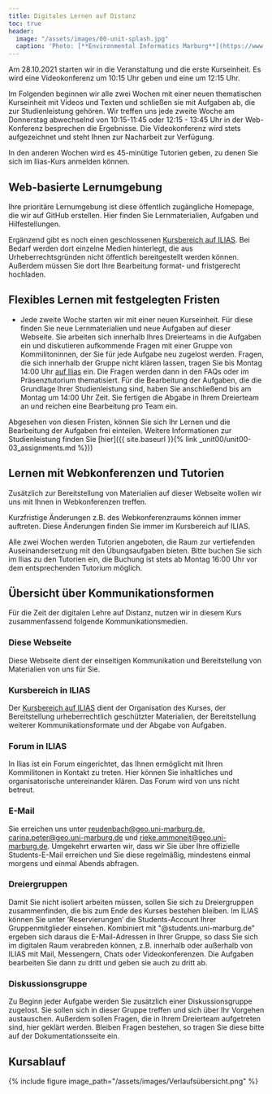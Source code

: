 ```yaml
---
title: Digitales Lernen auf Distanz
toc: true
header:
  image: "/assets/images/00-unit-splash.jpg"
  caption: 'Photo: [**Environmental Informatics Marburg**](https://www.flickr.com/environmentalinformatics-marburg/)'  
---
```

Am 28.10.2021 starten wir in die Veranstaltung und die erste Kurseinheit. Es wird eine Videokonferenz um 10:15 Uhr geben und eine um 12:15 Uhr.

Im Folgenden beginnen wir alle zwei Wochen mit einer neuen thematischen Kurseinheit mit Videos und Texten und schließen sie mit Aufgaben ab, die zur Studienleistung gehören. Wir treffen uns jede zweite Woche am Donnerstag abwechselnd von 10:15-11:45 oder 12:15 - 13:45 Uhr in der Web-Konferenz besprechen die Ergebnisse. Die Videokonferenz wird stets aufgezeichnet und steht Ihnen zur Nacharbeit zur Verfügung. 

In den anderen Wochen wird es 45-minütige Tutorien geben, zu denen Sie sich im Ilias-Kurs anmelden können. 

<!--more-->

## Web-basierte Lernumgebung

Ihre prioritäre Lernumgebung ist diese öffentlich zugängliche Homepage, die wir auf GitHub erstellen. Hier finden Sie Lernmaterialien, Aufgaben und Hilfestellungen.

Ergänzend gibt es noch einen geschlossenen [Kursbereich auf ILIAS](https://ilias.uni-marburg.de/goto.php?target=crs_2588288). Bei Bedarf werden dort einzelne Medien hinterlegt, die aus Urheberrechtsgründen nicht öffentlich bereitgestellt werden können. Außerdem müssen Sie dort Ihre Bearbeitung format- und fristgerecht hochladen.

## Flexibles Lernen mit festgelegten Fristen

* Jede zweite Woche starten wir mit einer neuen Kurseinheit. Für diese finden Sie neue Lernmaterialien und neue Aufgaben auf dieser Webseite. Sie arbeiten sich innerhalb Ihres Dreierteams in die Aufgaben ein und diskutieren aufkommende Fragen mit einer Gruppe von Kommilitoninnen, der Sie für jede Aufgabe neu zugelost werden. Fragen, die sich innerhalb der Gruppe nicht klären lassen, tragen Sie bis Montag 14:00 Uhr [auf Ilias](https://ilias.uni-marburg.de/ilias.php?ref_id=2632196&cmd=show&cmdClass=ildclrecordlistgui&cmdNode=wq:lq:9l&baseClass=ilRepositoryGUI) ein. Die Fragen werden dann in den FAQs oder im Präsenztutorium thematisiert. Für die Bearbeitung der Aufgaben, die die Grundlage Ihrer Studienleistung sind, haben Sie anschließend bis am Montag um 14:00 Uhr Zeit. Sie fertigen die Abgabe in Ihrem Dreierteam an und reichen eine Bearbeitung pro Team ein. 



Abgesehen von diesen Fristen, können Sie sich Ihr Lernen und die Bearbeitung der Aufgaben frei einteilen. Weitere Informationen zur Studienleistung finden Sie [hier]({{ site.baseurl }}{% link _unit00/unit00-03_assignments.md %}))


## Lernen mit Webkonferenzen und Tutorien
Zusätzlich zur Bereitstellung von Materialien auf dieser Webseite wollen wir uns mit Ihnen in Webkonferenzen treffen.

Kurzfristige Änderungen z.B. des Webkonferenzraums können immer auftreten. Diese Änderungen finden Sie immer im Kursbereich auf ILIAS.

Alle zwei Wochen werden Tutorien angeboten, die Raum zur vertiefenden Auseinandersetzung mit den Übungsaufgaben bieten. Bitte buchen Sie sich im Ilias zu den Tutorien ein, die Buchung ist stets ab Montag 16:00 Uhr vor dem entsprechenden Tutorium möglich. 


## Übersicht über Kommunikationsformen

Für die Zeit der digitalen Lehre auf Distanz, nutzen wir in diesem Kurs zusammenfassend folgende Kommunikationsmedien.

### Diese Webseite
Diese Webseite dient der einseitigen Kommunikation und Bereitstellung von Materialien von uns für Sie.

### Kursbereich in ILIAS
Der [Kursbereich auf ILIAS](https://ilias.uni-marburg.de/ilias.php?ref_id=2336025&cmdClass=ilrepositorygui&cmdNode=wq&baseClass=ilrepositorygui) dient der Organisation des Kurses, der Bereitstellung urheberrechtlich geschützter Materialien, der Bereitstellung weiterer Kommunikationsformate und der Abgabe von Aufgaben.

### Forum in ILIAS
In Ilias ist ein Forum eingerichtet, das Ihnen ermöglicht mit Ihren Kommilitonen in Kontakt zu treten. Hier können Sie inhaltliches und organisatorische untereinander klären. Das Forum wird von uns nicht betreut. 


### E-Mail
Sie erreichen uns unter reudenbach@geo.uni-marburg.de, carina.peter@geo.uni-marburg.de und rieke.ammoneit@geo.uni-marburg.de. Umgekehrt erwarten wir, dass wir Sie über Ihre offizielle Students-E-Mail erreichen und Sie diese regelmäßig, mindestens einmal morgens und einmal Abends abfragen.


### Dreiergruppen
Damit Sie nicht isoliert arbeiten müssen, sollen Sie sich zu Dreiergruppen zusammenfinden, die bis zum Ende des Kurses bestehen bleiben. Im ILIAS können Sie unter ‘Reservierungen’ die Students-Account Ihrer Gruppenmitglieder einsehen. Kombiniert mit "@students.uni-marburg.de" ergeben sich daraus die E-Mail-Adressen in Ihrer Gruppe, so dass Sie sich im digitalen Raum verabreden können, z.B. innerhalb oder außerhalb von ILIAS mit Mail, Messengern, Chats oder Videokonferenzen. Die Aufgaben bearbeiten Sie dann zu dritt und geben sie auch zu dritt ab. 

### Diskussionsgruppe
Zu Beginn jeder Aufgabe werden Sie zusätzlich einer Diskussionsgruppe zugelost. Sie sollen sich in dieser Gruppe treffen und sich über Ihr Vorgehen austauschen. Außerdem sollen Fragen, die in Ihrem Dreierteam aufgetreten sind, hier geklärt werden. Bleiben Fragen bestehen, so tragen Sie diese bitte auf der Dokumentationsseite ein.  

## Kursablauf
{% include figure image_path="/assets/images/Verlaufsübersicht.png" %}
 
